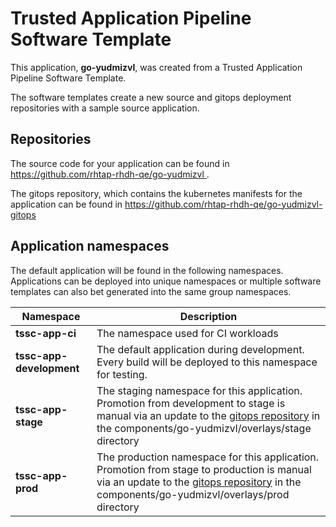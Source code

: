 # Trusted Application Pipeline Software Template

This application, **go-yudmizvl**, was created from a Trusted Application Pipeline Software Template.

The software templates create a new source and gitops deployment repositories with a sample source application. 

## Repositories

The source code for your application can be found in [https://github.com/rhtap-rhdh-qe/go-yudmizvl ](https://github.com/rhtap-rhdh-qe/go-yudmizvl ).
 
The gitops repository, which contains the kubernetes manifests for the application can be found in 
[https://github.com/rhtap-rhdh-qe/go-yudmizvl-gitops ](https://github.com/rhtap-rhdh-qe/go-yudmizvl-gitops ) 

## Application namespaces 

The default application will be found in the following namespaces. Applications can be deployed into unique namespaces or multiple software templates can also bet generated into the same group namespaces.  

|  Namespace   |  Description   |  
| -------- | -------- |
| **tssc-app-ci** | The namespace used for CI workloads |
| **tssc-app-development** | The default application during development. Every build will be deployed to this namespace for testing. |
| **tssc-app-stage** | The staging namespace for this application. Promotion from development to stage is manual via an update to the [gitops repository](https://github.com/rhtap-rhdh-qe/go-yudmizvl-gitops ) in the components/go-yudmizvl/overlays/stage directory |
| **tssc-app-prod** | The production namespace for this application. Promotion from stage to production is manual via an update to the [gitops repository](https://github.com/rhtap-rhdh-qe/go-yudmizvl-gitops ) in the components/go-yudmizvl/overlays/prod directory |